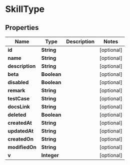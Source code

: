 

# SkillType


## Properties

| Name | Type | Description | Notes |
|------------ | ------------- | ------------- | -------------|
|**id** | **String** |  |  [optional] |
|**name** | **String** |  |  [optional] |
|**description** | **String** |  |  [optional] |
|**beta** | **Boolean** |  |  [optional] |
|**disabled** | **Boolean** |  |  [optional] |
|**remark** | **String** |  |  [optional] |
|**testCase** | **String** |  |  [optional] |
|**docsLink** | **String** |  |  [optional] |
|**deleted** | **Boolean** |  |  [optional] |
|**createdAt** | **String** |  |  [optional] |
|**updatedAt** | **String** |  |  [optional] |
|**createdOn** | **String** |  |  [optional] |
|**modifiedOn** | **String** |  |  [optional] |
|**v** | **Integer** |  |  [optional] |



